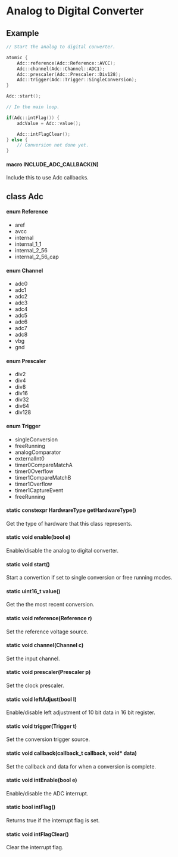 # Analog to Digital Converter

## Example

```c++
// Start the analog to digital converter.

atomic {
    Adc::reference(Adc::Reference::AVCC);
    Adc::channel(Adc::Channel::ADC1);
    Adc::prescaler(Adc::Prescaler::Div128);
    Adc::trigger(Adc::Trigger::SingleConversion);
}

Adc::start();

// In the main loop.

if(Adc::intFlag()) {
    adcValue = Adc::value();

    Adc::intFlagClear();
} else {
    // Conversion not done yet.
}
```

#### macro INCLUDE_ADC_CALLBACK(N)
Include this to use Adc callbacks.

## class Adc

#### enum Reference
* aref
* avcc
* internal
* internal_1_1
* internal_2_56
* internal_2_56_cap

#### enum Channel
* adc0
* adc1
* adc2
* adc3
* adc4
* adc5
* adc6
* adc7
* adc8
* vbg
* gnd

#### enum Prescaler
* div2
* div4
* div8
* div16
* div32
* div64
* div128

#### enum Trigger
* singleConversion
* freeRunning
* analogComparator
* externalInt0
* timer0CompareMatchA
* timer0Overflow
* timer1CompareMatchB
* timer1Overflow
* timer1CaptureEvent
* freeRunning

#### static constexpr HardwareType getHardwareType()
Get the type of hardware that this class represents.

#### static void enable(bool e)
Enable/disable the analog to digital converter.

#### static void start()
Start a convertion if set to single conversion or free running modes.

#### static uint16_t value()
Get the the most recent conversion.

#### static void reference(Reference r)
Set the reference voltage source.

#### static void channel(Channel c)
Set the input channel.

#### static void prescaler(Prescaler p)
Set the clock prescaler.

#### static void leftAdjust(bool l)
Enable/disable left adjustment of 10 bit data in 16 bit register.

#### static void trigger(Trigger t)
Set the conversion trigger source.

#### static void callback(callback_t callback, void\* data)
Set the callback and data for when a conversion is complete.

#### static void intEnable(bool e)
Enable/disable the ADC interrupt.

#### static bool intFlag()
Returns true if the interrupt flag is set.

#### static void intFlagClear()
Clear the interrupt flag.

